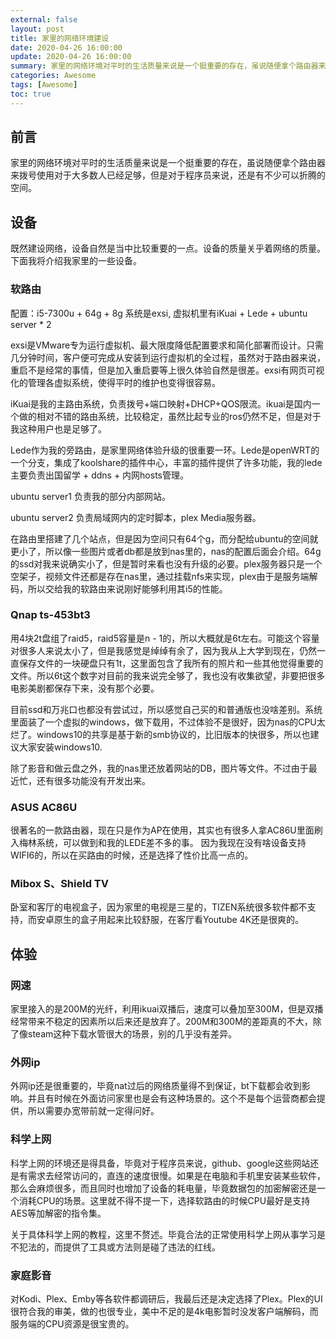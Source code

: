 ```yaml
---
external: false
layout: post
title: 家里的网络环境建设
date: 2020-04-26 16:00:00
update: 2020-04-26 16:00:00
summary: 家里的网络环境对平时的生活质量来说是一个挺重要的存在，虽说随便拿个路由器来拨号使用对于大多数人已经足够，但是对于程序员来说，还是有不少可以折腾的空间。
categories: Awesome 
tags: [Awesome]
toc: true
---
```


## 前言
家里的网络环境对平时的生活质量来说是一个挺重要的存在，虽说随便拿个路由器来拨号使用对于大多数人已经足够，但是对于程序员来说，还是有不少可以折腾的空间。

## 设备
既然建设网络，设备自然是当中比较重要的一点。设备的质量关乎着网络的质量。下面我将介绍我家里的一些设备。

### 软路由
配置：i5-7300u + 64g + 8g
系统是exsi, 虚拟机里有iKuai + Lede + ubuntu server * 2

exsi是VMware专为运行虚拟机、最大限度降低配置要求和简化部署而设计。只需几分钟时间，客户便可完成从安装到运行虚拟机的全过程，虽然对于路由器来说，重启不是经常的事情，但是加入重启要等上很久体验自然是很差。exsi有网页可视化的管理各虚拟系统，使得平时的维护也变得很容易。

iKuai是我的主路由系统，负责拨号+端口映射+DHCP+QOS限流。ikuai是国内一个做的相对不错的路由系统，比较稳定，虽然比起专业的ros仍然不足，但是对于我这种用户也是足够了。

Lede作为我的旁路由，是家里网络体验升级的很重要一环。Lede是openWRT的一个分支，集成了koolshare的插件中心，丰富的插件提供了许多功能，我的lede主要负责出国留学 + ddns + 内网hosts管理。

ubuntu server1 负责我的部分内部网站。

ubuntu server2 负责局域网内的定时脚本，plex Media服务器。

在路由里搭建了几个站点，但是因为空间只有64个g，而分配给ubuntu的空间就更小了，所以像一些图片或者db都是放到nas里的，nas的配置后面会介绍。64g的ssd对我来说确实小了，但是暂时来看也没有升级的必要。plex服务器只是一个空架子，视频文件还都是存在nas里，通过挂载nfs来实现，plex由于是服务端解码，所以交给我的软路由来说刚好能够利用其i5的性能。

### Qnap ts-453bt3
用4块2t盘组了raid5，raid5容量是n - 1的，所以大概就是6t左右。可能这个容量对很多人来说太小了，但是我感觉是绰绰有余了，因为我从上大学到现在，仍然一直保存文件的一块硬盘只有1t，这里面包含了我所有的照片和一些其他觉得重要的文件。所以6t这个数字对目前的我来说完全够了，我也没有收集欲望，非要把很多电影美剧都保存下来，没有那个必要。

目前ssd和万兆口也都没有尝试过，所以感觉自己买的和普通版也没啥差别。系统里面装了一个虚拟的windows，做下载用，不过体验不是很好，因为nas的CPU太烂了。windows10的共享是基于新的smb协议的，比旧版本的快很多，所以也建议大家安装windows10.

除了影音和做云盘之外，我的nas里还放着网站的DB，图片等文件。不过由于最近忙，还有很多功能没有开发出来。

### ASUS AC86U
很著名的一款路由器，现在只是作为AP在使用，其实也有很多人拿AC86U里面刷入梅林系统，可以做到和我的LEDE差不多的事。
因为我现在没有啥设备支持WIFI6的，所以在买路由的时候，还是选择了性价比高一点的。

### Mibox S、Shield TV
卧室和客厅的电视盒子，因为家里的电视是三星的，TIZEN系统很多软件都不支持，而安卓原生的盒子用起来比较舒服，在客厅看Youtube 4K还是很爽的。

## 体验

### 网速
家里接入的是200M的光纤，利用ikuai双播后，速度可以叠加至300M，但是双播经常带来不稳定的因素所以后来还是放弃了。200M和300M的差距真的不大，除了像steam这种下载水管很大的场景，别的几乎没有差异。

### 外网ip
外网ip还是很重要的，毕竟nat过后的网络质量得不到保证，bt下载都会收到影响。并且有时候在外面访问家里也是会有这种场景的。这个不是每个运营商都会提供，所以需要办宽带前就一定得问好。

### 科学上网
科学上网的环境还是得具备，毕竟对于程序员来说，github、google这些网站还是有需求去经常访问的，直连的速度很慢。如果是在电脑和手机里安装某些软件，那么会麻烦很多，而且同时也增加了设备的耗电量，毕竟数据包的加密解密还是一个消耗CPU的场景。这里就不得不提一下，选择软路由的时候CPU最好是支持AES等加解密的指令集。

关于具体科学上网的教程，这里不赘述。毕竟合法的正常使用科学上网从事学习是不犯法的，而提供了工具或方法则是碰了违法的红线。

### 家庭影音
对Kodi、Plex、Emby等各软件都调研后，我最后还是决定选择了Plex。Plex的UI很符合我的审美，做的也很专业，美中不足的是4k电影暂时没发客户端解码，而服务端的CPU资源是很宝贵的。


